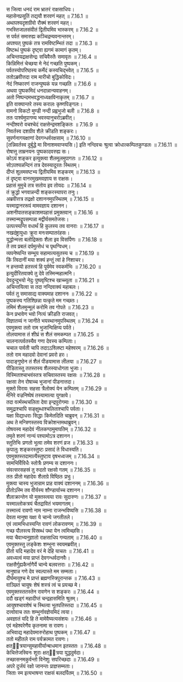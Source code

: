 

  
स जित्वा धनदं राम भ्रातरं राक्षसाधिपः।  
महासेनप्रसूतिं तद्ययौ शरवणं महत् ॥ 7.16.1 ॥   
अथापश्यदृशग्रीवो रौक्मं शरवणं महत्।  
गभस्तिजालसंवीतं द्वितीयमिव भास्करम् ॥ 7.16.2 ॥   
स पर्वतं समारुह्य कञ्चिद्रम्यवनान्तरम्।  
अपश्यत् पुष्पकं तत्र रामविष्टम्भितं तदा ॥ 7.16.3 ॥   
विष्टब्धं पुष्पकं दृष्ट्वा ह्यगमं कामागं कृतम्।  
अचिन्तयद्राक्षसेन्द्रः सचिवैस्तैः समावृतः ॥ 7.16.4 ॥   
किन्निमित्तं चेच्छया मे नेदं गच्छति पुष्पकम्।  
पर्वतस्योपरिष्ठस्य कर्मेदं कस्यचिद्भवेत् ॥ 7.16.5 ॥   
ततोऽब्रवीत्तदा राम मारीचो बुद्धिकोविदः।  
नेदं निष्कारणं राजन्पुष्पकं यन्न गच्छति ॥ 7.16.6 ॥   
अथवा पुष्पकमिदं धनदान्नान्यवाहनम्।  
अतो निष्पन्दमभवद्धनाध्यक्षविनाकृतम् ॥ 7.16.7 ॥   
इति वाक्यान्तरे तस्य करालः कृष्णपिङ्गलः।  
वामनो विकटो मुण्डी नन्दी प्रह्वभुजो बली ॥ 7.16.8 ॥   
ततः पार्श्वमुपागम्य भवस्यानुचरोऽब्रवीत्।  
नन्दीश्वरो वचश्चेदं राक्षसेन्द्रमशङ्कितः ॥ 7.16.9 ॥   
निवर्तस्व दशग्रीव शैले क्रीडति शङ्करः।  
सुपर्णनागयक्षाणां देवगन्धर्वरक्षसाम् ॥ 7.16.10 ॥   
[तन्निवर्तस्व दुर्बुद्धे मा विनाशमवाप्स्यसि।] इति नन्दिवचः श्रुत्वा क्रोधात्कम्पितकुण्डलः ॥ 7.16.11 ॥   
रोषात्तु ताम्रनयनः पुष्पकादवरुह्य सः।  
कोऽयं शङ्कर इत्युक्त्वा शैलमूलमुपागतः ॥ 7.16.12 ॥   
सोऽपश्यन्नन्दिनं तत्र देवस्यादूरतः स्थितम्।  
दीप्तं शूलमवष्टभ्य द्वितीयमिव शङ्करम् ॥ 7.16.13 ॥   
तं दृष्ट्वा वानरमुखमवज्ञाय स राक्षसः।  
प्रहासं मुमुचे तत्र सतोय इव तोयदः ॥ 7.16.14 ॥   
तं क्रुद्धो भगवान्नन्दी शङ्करस्यापरा तनुः।  
अब्रवीत्तत्र तद्रक्षो दशाननमुपस्थितम् ॥ 7.16.15 ॥   
यस्माद्वानररूपं मामवज्ञाय दशानन।  
अशनीपातसङ्काशमपहासं प्रमुक्तवान् ॥ 7.16.16 ॥   
तस्मान्मद्रूपसम्पन्ना मद्वीर्यसमतेजसः।  
उत्पत्स्यन्ति वधार्थं हि कुलस्य तव वानराः ॥ 7.16.17 ॥   
नखदंष्ट्रायुधाः क्रूरा मनःसम्पातरंहसः।  
युद्धोन्मत्ता बलोद्रिक्ताः शैला इव विसर्पिणः ॥ 7.16.18 ॥   
ते तव प्रबलं दर्पमुत्सेधं च पृथग्विधम्।  
व्यपनेष्यन्ति सम्भूय सहामात्यसुतस्य च ॥ 7.16.19 ॥   
किं त्विदानीं मया शक्यं हन्तुं त्वां हे निशाचर।  
न हन्तव्यो हतस्त्वं हि पूर्वमेव स्वकर्मभिः ॥ 7.16.20 ॥   
इत्युदीरितवाक्ये तु देवे तस्मिन्महात्मनि।  
देवदुन्दुभयो नेदुः पुष्पवृष्टिश्च खाच्च्युता ॥ 7.16.21 ॥   
अचिन्तयित्वा स तदा नन्दिवाक्यं महाबलः।  
पर्वतं तु समासाद्य वाक्यमाह दशाननः ॥ 7.16.22 ॥   
पुष्पकस्य गतिश्छिन्ना यत्कृते मम गच्छतः।  
तमिमं शैलमुन्मूलं करोमि तव गोपते ॥ 7.16.23 ॥   
केन प्रभावेण भवो नित्यं क्रीडति राजवत्।  
विज्ञातव्यं न जानीते भयस्थानमुपस्थितम् ॥ 7.16.24 ॥   
एवमुक्त्वा ततो राम भुजान्विक्षिप्य पर्वते।  
तोलयामास तं शीघ्रं स शैलं समकम्पत ॥ 7.16.25 ॥   
चालनात्पर्वतस्यैव गणा देवस्य कम्पिताः।  
चचाल पार्वती चापि तदाऽऽश्लिष्टा महेश्वरम् ॥ 7.16.26 ॥   
ततो राम महादवो देवानां प्रवरो हरः।  
पादाङ्गुष्ठेन तं शैलं पीडयामास लीलया ॥ 7.16.27 ॥   
पीडितास्तु ततस्तस्य शैलस्याधोगता भुजाः।  
विस्मिताश्चाभवंस्तत्र सचिवास्तस्य रक्षसः ॥ 7.16.28 ॥   
रक्षसा तेन रोषाच्च भुजानां पीडनात्तदा।  
मुक्तो विरावः सहसा त्रैलोक्यं येन कम्पितम् ॥ 7.16.29 ॥   
मेनिरे वज्रनिष्पेषं तस्यामात्या युगक्षये।  
तदा वर्त्मस्थचलिता देवा इन्द्रपुरोगमाः ॥ 7.16.30 ॥   
समुद्राश्चापि सङ्क्षुब्धाश्चलिताश्चापि पर्वताः।  
यक्षा विद्याधराः सिद्धाः किमेतदिति चाब्रुवन् ॥ 7.16.31 ॥   
अथ ते मन्त्रिणस्तस्य विक्रोशन्तमथाब्रुवन्।  
तोषयस्व महादेवं नीलकण्ठमुमापतिम् ॥ 7.16.32 ॥   
तमृते शरणं नान्यं पश्यामोऽत्र दशानन।  
स्तुतिभिः प्रणतो भूत्वा तमेव शरणं व्रज ॥ 7.16.33 ॥   
कृपालुः शङ्करस्तुष्टः प्रसादं ते विधास्यति।  
एवमुक्तस्तदामात्यैस्तुष्टाव वृषभध्वजम् ॥ 7.16.34 ॥   
सामभिर्विविधैः स्तोत्रैः प्रणम्य स दशाननः।  
संवत्सरसहस्रं तु रुदतो रक्षसो गतम् ॥ 7.16.35 ॥   
ततः प्रीतो महादेवः शैलाग्रे विष्ठितः प्रभुः।  
मुक्त्वा चास्य भुजान्राम प्राह वाक्यं दशाननम् ॥ 7.16.36 ॥   
प्रीतोऽस्मि तव वीर्यस्य शौण्डार्याच्च दशानन।  
शैलाक्रान्तेन यो मुक्तस्त्वया रावः सुदारुणः ॥ 7.16.37 ॥   
यस्माल्लोकत्रयं चैतद्रावितं भयमागतम्।  
तस्मात्त्वं रावणो नाम नाम्ना राजन्भविष्यसि ॥ 7.16.38 ॥   
देवता मानुषा यक्षा ये चान्ये जगतीतले।  
एवं त्वामभिधास्यन्ति रावणं लोकरावणम् ॥ 7.16.39 ॥   
गच्छ पौलस्त्य विस्रब्धं पथा येन त्वमिच्छसि।  
मया चैवाभ्यनुज्ञातो राक्षसाधिप गम्यताम् ॥ 7.16.40 ॥   
एवमुक्तस्तु लङ्केशः शम्भुना स्वयमब्रवीत्।  
प्रीतो यदि महादेव वरं मे देहि याचतः ॥ 7.16.41 ॥   
अवध्यत्वं मया प्राप्तं देवगन्धर्वदानवैः।  
राक्षसैर्गुह्यकैर्नागैर्ये चान्ये बलवत्तराः ॥ 7.16.42 ॥   
मानुषान्न गणे देव स्वल्पास्ते मम सम्मताः।  
दीर्घमायुश्च मे प्राप्तं ब्रह्मणस्त्रिपुरान्तक ॥ 7.16.43 ॥   
वाञ्छितं चायुषः शेषं शस्त्रं त्वं च प्रयच्छ मे।  
एवमुक्तस्ततस्तेन रावणेन स शङ्करः ॥ 7.16.44 ॥   
ददौ खड्गं महादीप्तं चन्द्रहासमिति श्रुतम्।  
आयुषश्चावशेषं च स्थित्वा भूतपतिस्तदा ॥ 7.16.45 ॥   
दत्त्वोवाच ततः शम्भुर्नावज्ञेयमिदं त्वया।  
अवज्ञातं यदि हि ते मामेवैष्यत्यसंशयः ॥ 7.16.46 ॥   
एवं महेश्वरेणैव कृतनामा स रावणः।  
अभिवाद्य महादेवमारुरोहाथ पुष्पकम् ॥ 7.16.47 ॥   
ततो महीतले राम पर्यक्रामत रावणः।  
क्षत्ित्रयान्सुमहावीर्यान्बाधमान इतस्ततः ॥ 7.16.48 ॥   
केचित्तेजस्विनः शूराः क्षत्ित्रया युद्धदुर्मदाः।  
तच्छासनमकुर्वन्तो विनेशुः सपरिच्छदाः ॥ 7.16.49 ॥   
अपरे दुर्जयं रक्षो जानन्तः प्राज्ञसम्मताः।  
जिताः स्म इत्यभाषन्त राक्षसं बलदर्पितम् ॥ 7.16.50 ॥   
